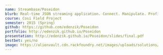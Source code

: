 ```yaml
---
name: Streambase/Poseidon
blurb: Real-time JSON streaming application. Connect. Manipulate. Profit.
course: Cosi Field Project
semester: 2015 (Spring)
github: https://github.com/edenzik/Poseidon
portfolio: http://edenzik.github.io/Poseidon
presentation: http://edenzik.github.io/Poseidon/slides/final.pdf
bestbet: yes/no
image: https://alienvault.cdn.rackfoundry.net/images/uploads/solutions/mssp/mssp-managed-services-icon.png
---
```


